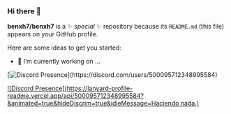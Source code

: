 ### Hi there 👋

**benxh7/benxh7** is a ✨ _special_ ✨ repository because its `README.md` (this file) appears on your GitHub profile.

Here are some ideas to get you started:

- 🔭 I’m currently working on ...

[![Discord Presence](https://lanyard.cnrad.dev/api/500095712348995584?)](https://discord.com/users/500095712348995584)

[![Discord Presence](https://lanyard-profile-readme.vercel.app/api/500095712348995584?&animated=true&hideDiscrim=true&idleMessage=Haciendo nada.)](https://discord.com/users/500095712348995584)
